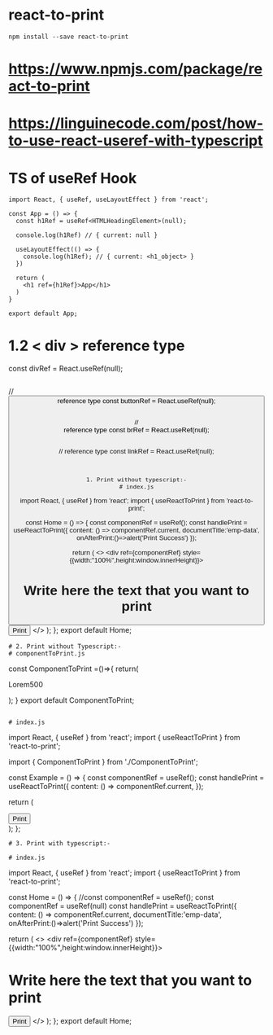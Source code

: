 # react-to-print  

```
npm install --save react-to-print
```  
# https://www.npmjs.com/package/react-to-print
# https://linguinecode.com/post/how-to-use-react-useref-with-typescript

# TS of useRef Hook
```
import React, { useRef, useLayoutEffect } from 'react';

const App = () => {
  const h1Ref = useRef<HTMLHeadingElement>(null);

  console.log(h1Ref) // { current: null }

  useLayoutEffect(() => {
    console.log(h1Ref); // { current: <h1_object> }
  })

  return (
    <h1 ref={h1Ref}>App</h1>
  )
}

export default App;
```  

# 1.2 &lt; div &gt; reference type
const divRef = React.useRef<HTMLDivElement>(null);
```  

```
// <button> reference type
const buttonRef = React.useRef<HTMLButtonElement>(null);
```  

```
// <br /> reference type
const brRef = React.useRef<HTMLBRElement>(null);
```  

```
// <a> reference type
const linkRef = React.useRef<HTMLLinkElement>(null);
```  


1. Print without typescript:-
# index.js

```
import React, { useRef } from 'react';
import { useReactToPrint } from 'react-to-print';

const Home = () => {
  const componentRef = useRef();
  const handlePrint = useReactToPrint({
    content: () => componentRef.current,
    documentTitle:'emp-data',
    onAfterPrint:()=>alert('Print Success')
  });

  return (
    <>
      <div ref={componentRef} style={{width:"100%",height:window.innerHeight}}>
          <h1>Write here the text that you want to print</h1>
          <button onClick={handlePrint}>Print</button>
      </div>
    </>
  );
};
export default Home;
```  
# 2. Print without Typescript:-
# componentToPrint.js
```
 const ComponentToPrint =()=>{
   return(
     <div>
         <p>
            Lorem500
         </p>
     </div>
   
   );
 }
 export default ComponentToPrint;
 ```  
 
 # index.js  
 
```
import React, { useRef } from 'react';
import { useReactToPrint } from 'react-to-print';

import { ComponentToPrint } from './ComponentToPrint';

const Example = () => {
  const componentRef = useRef();
  const handlePrint = useReactToPrint({
    content: () => componentRef.current,
  });

  return (
    <div>
      <ComponentToPrint ref={componentRef} />
      <button onClick={handlePrint}>Print</button>
    </div>
  );
};
```  
# 3. Print with typescript:-

# index.js

```
import React, { useRef } from 'react';
import { useReactToPrint } from 'react-to-print';

const Home = () => {
  //const componentRef = useRef();
  const componentRef = useRef<HTMLDivElement>(null)
  const handlePrint = useReactToPrint({
    content: () => componentRef.current,
    documentTitle:'emp-data',
    onAfterPrint:()=>alert('Print Success')
  });

  return (
    <>
      <div ref={componentRef} style={{width:"100%",height:window.innerHeight}}>
          <h1>Write here the text that you want to print</h1>
          <button onClick={handlePrint}>Print</button>
      </div>
    </>
  );
};
export default Home;
